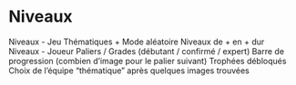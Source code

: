 # Niveaux

Niveaux - Jeu
Thématiques + Mode aléatoire
Niveaux de + en + dur
Niveaux - Joueur
Paliers / Grades (débutant / confirmé / expert)
Barre de progression (combien d’image pour le palier suivant)
Trophées débloqués
Choix de l’équipe “thématique” après quelques images trouvées
